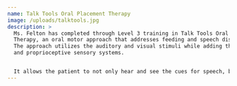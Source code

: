 ```yaml
---
name: Talk Tools Oral Placement Therapy
image: /uploads/talktools.jpg
description: >
  Ms. Felton has completed through Level 3 training in Talk Tools Oral Placement
  Therapy, an oral motor approach that addresses feeding and speech disorders.
  The approach utilizes the auditory and visual stimuli while adding the tactile
  and proprioceptive sensory systems.


  It allows the patient to not only hear and see the cues for speech, but to feel them as well. In addition, this technique is used to build strength in the orofacial muscles to improve speech clarity and to improve feeding. An OPT evaluation examines your child's current functional level and sets up a treatment plan that includes daily homework for the patient with the help of his family and a plan for therapy. If the child is not being followed in this clinic, updated assessments may be completed monthly or quarterly.
---
```

